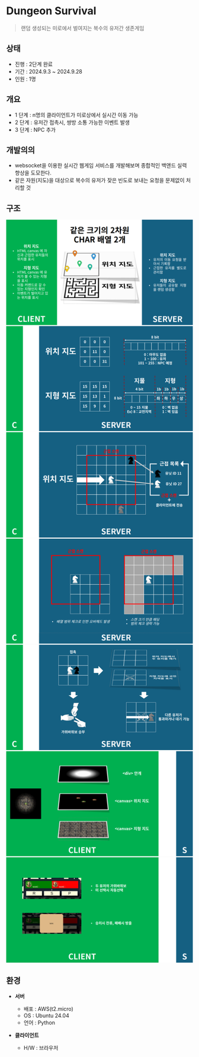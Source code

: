# Dungeon Survival
> 랜덤 생성되는 미로에서 벌여지는 복수의 유저간 생존게임


## 상태
* 진행 : 2단계 완료
* 기간 : 2024.9.3 ~ 2024.9.28
* 인원 : 1명


## 개요
* 1 단계 : n명의 클라이언트가 미로상에서 실시간 이동 가능 
* 2 단계 : 유저간 접촉시, 쌍방 소통 가능한 이벤트 발생
* 3 단계 : NPC 추가


## 개발의의
* websocket을 이용한 실시간 웹게임 서비스를 개발해보며 종합적인 백앤드 실력 향상을 도모한다.
* 같은 자원(지도)을 대상으로 복수의 유저가 잦은 빈도로 보내는 요청을 문제없이 처리할 것


## 구조
![설명텍스트](./document/ds1.png)
![설명텍스트](./document/ds2.png)
![설명텍스트](./document/ds3.png)
![설명텍스트](./document/ds4.png)
![설명텍스트](./document/ds5.png)
![설명텍스트](./document/ds6.png)
![설명텍스트](./document/ds7.png)


## 환경
* **서버**
    * 배포 : AWS(t2.micro)
    * OS : Ubuntu 24.04
    * 언어 : Python

* **클라이언트**
    * H/W : 브라우저

